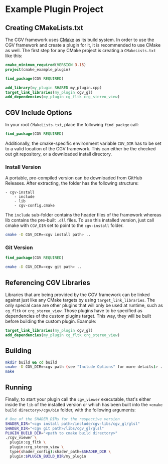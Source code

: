 # Example Plugin Project

## Creating CMakeLists.txt

The CGV framework uses [CMake](https://cmake.org/cmake/help/latest/) as its build system. In order to use the CGV
framework and create a plugin for it, it is recommended to use CMake as well. The first step for any CMake project is
creating a `CMakeLists.txt` like this:

```cmake
cmake_minimum_required(VERSION 3.15)
project(cmake_example_plugin)

find_package(CGV REQUIRED)

add_library(my_plugin SHARED my_plugin.cpp)
target_link_libraries(my_plugin cgv_gl)
add_dependencies(my_plugin cg_fltk crg_stereo_view)
```

## CGV Include Options

In your root `CMakeLists.txt`, place the following `find_packge` call:

```cmake
find_package(CGV REQUIRED)
```

Additionally, the cmake-specific environment variable `CGV_DIR` has to be set to a valid location of the CGV framework.
This can either be the checked out git repository, or a downloaded install directory.

### Install Version

A portable, pre-compiled version can be downloaded from GitHub Releases. After extracting, the folder has the following
structure:

```
- cgv-install
    - include
    - lib
    - cgv-config.cmake
```

The `include` sub-folder contains the header files of the framework whereas lib contains the pre-built `.dll` files. To
use this installed version, just call cmake with `CGV_DIR` set to point to the `cgv-install` folder.

```bash
cmake -D CGV_DIR=<cgv install path> ..
```

### Git Version

```cmake
find_package(CGV REQUIRED)
```

```bash
cmake -D CGV_DIR=<cgv git path> ..
```

## Referencing CGV Libraries

Libraries that are being provided by the CGV framework can be linked against just like any CMake targets by
using `target_link_libraries`. The only special case are other plugins that will only be used at runtime, such
as `cg_fltk` or `crg_stereo_view`. Those plugins have to be specified as dependencies of the custom plugins target. This
way, they will be built before building the custom plugin. Example:

```cmake
target_link_libraries(my_plugin cgv_gl)
add_dependencies(my_plugin cg_fltk crg_stereo_view)
```

## Building

```bash
mkdir build && cd build
cmake -D CGV_DIR=<cgv path (see "Include Options" for more details)> ..
make
```

## Running

Finally, to start your plugin call the `cgv_viewer` executable, that's either inside the `lib` of the installed version or
which has been built into the `<cmake build directory>/cgv/bin` folder, with the following arguments:

```bash
# One of the SHADER_DIRs for the respective version
SHADER_DIR="<cgv install path>/include/cgv-libs/cgv_gl/glsl"
SHADER_DIR="<cgv git path>/libs/cgv_gl/glsl"
PLUGIN_BUILD_DIR="<path to cmake build directory>"
./cgv_viewer \
  plugin:cg_fltk \
  plugin:crg_stereo_view \
  type(shader_config):shader_path=$SHADER_DIR \
  plugin:$PLUGIN_BUILD_DIR/my_plugin
```
